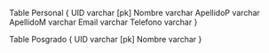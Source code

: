Table Personal {
  UID varchar [pk]
  Nombre varchar
  ApellidoP varchar
  ApellidoM varchar
  Email varchar
  Telefono varchar
}

Table Posgrado {
  UID varchar [pk]
  Nombre varchar
}

